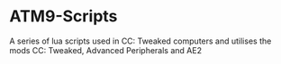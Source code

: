 # ATM9-Scripts
A series of lua scripts used in CC: Tweaked computers and utilises the mods CC: Tweaked, Advanced Peripherals and AE2

